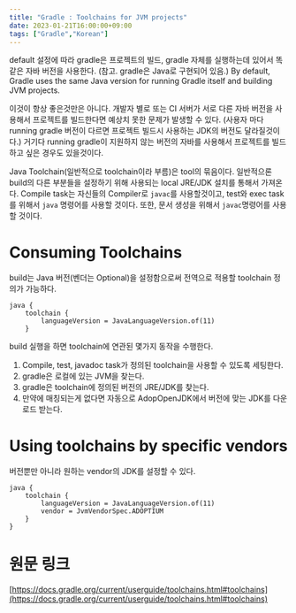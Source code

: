 ```yaml
---
title: "Gradle : Toolchains for JVM projects"
date: 2023-01-21T16:00:00+09:00
tags: ["Gradle","Korean"]
---
```


default 설정에 따라 gradle은 프로젝트의 빌드, gradle 자체를 실행하는데 있어서 똑같은 자바 버전을 사용한다. (참고. gradle은 Java로 구현되어 있음.)
By default, Gradle uses the same Java version for running Gradle itself and building JVM projects.

이것이 항상 좋은것만은 아니다. 개발자 별로 또는 CI 서버가 서로 다른 자바 버전을 사용해서 프로젝트를 빌드한다면 예상치 못한 문제가 발생할 수 있다. (사용자 마다 running gradle 버전이 다르면 프로젝트 빌드시 사용하는 JDK의 버전도 달라질것이다.) 거기다 running gradle이 지원하지 않는 버전의 자바를 사용해서 프로젝트를 빌드하고 싶은 경우도 있을것이다.

Java Toolchain(일반적으로 toolchain이라 부름)은 tool의 묶음이다. 일반적으론 build의 다른 부분들을 설정하기 위해 사용되는 local JRE/JDK 설치를 통해서 가져온다.
Compile task는 자신들의 Compiler로 `javac`를 사용할것이고, test와 exec task를 위해서 `java` 명령어를 사용할 것이다. 또한, 문서 생성을 위해서 `javac`명령어를 사용할 것이다.
# Consuming Toolchains
build는 Java 버전(벤더는 Optional)을 설정함으로써 전역으로 적용할 toolchain 정의가 가능하다.
```
java {
    toolchain {
        languageVersion = JavaLanguageVersion.of(11)
    }
```
build 실행을 하면 toolchain에 연관된 몇가지 동작을 수행한다.
1. Compile, test, javadoc task가 정의된 toolchain을 사용할 수 있도록 세팅한다.
2. gradle은 로컬에 있는 JVM을 찾는다.
3. gradle은 toolchain에 정의된 버전의 JRE/JDK를 찾는다.
4. 만약에 매칭되는게 없다면 자동으로 AdopOpenJDK에서 버전에 맞는 JDK를 다운로드 받는다.
# Using toolchains by specific vendors
버전뿐만 아니라 원하는 vendor의 JDK를 설정할 수 있다.
```
java {
    toolchain {
        languageVersion = JavaLanguageVersion.of(11)
        vendor = JvmVendorSpec.ADOPTIUM
    }
}
```

# 원문 링크
[https://docs.gradle.org/current/userguide/toolchains.html#toolchains](https://docs.gradle.org/current/userguide/toolchains.html#toolchains)